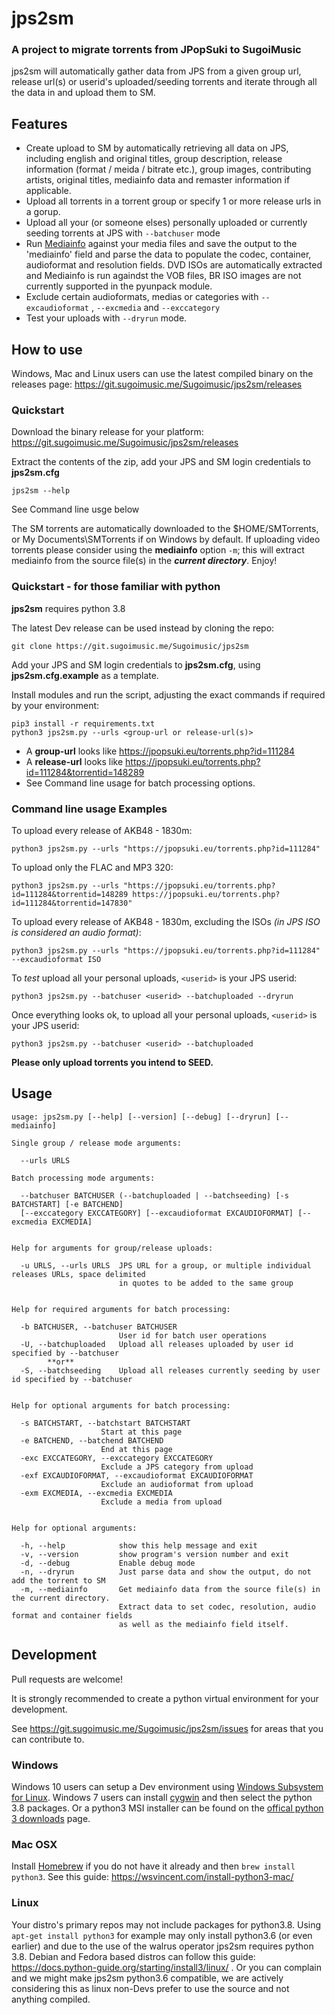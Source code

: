 # jps2sm

### A project to migrate torrents from JPopSuki to SugoiMusic

jps2sm will automatically gather data from JPS from a given group url, release url(s) or userid's uploaded/seeding torrents and iterate through all the data in and upload them to SM.

## Features
* Create upload to SM by automatically retrieving all data on JPS, including english and original titles, group description, release information (format / meida / bitrate etc.), group images, contributing artists, original titles, mediainfo data and remaster information if applicable.
* Upload all torrents in a torrent group or specify 1 or more release urls in a gorup.
* Upload all your (or someone elses) personally uploaded or currently seeding torrents at JPS with `--batchuser` mode
* Run [Mediainfo](https://mediaarea.net/en/MediaInfo) against your media files and save the output to the 'mediainfo' field and parse the data to populate the codec, container, audioformat and resolution fields. DVD ISOs are automatically extracted and Mediainfo is run againdst the VOB files, BR ISO images are not currently supported in the pyunpack module.
* Exclude certain audioformats, medias or categories with `--excaudioformat` , `--excmedia` and `--exccategory`
* Test your uploads with `--dryrun` mode.

## How to use
Windows, Mac and Linux users can use the latest compiled binary on the releases page: https://git.sugoimusic.me/Sugoimusic/jps2sm/releases

### Quickstart
Download the binary release for your platform: https://git.sugoimusic.me/Sugoimusic/jps2sm/releases

Extract the contents of the zip, add your JPS and SM login credentials to **jps2sm.cfg**

    jps2sm --help

See Command line usge below

The SM torrents are automatically downloaded to the $HOME/SMTorrents, or My Documents\SMTorrents if on Windows by default. If uploading video torrents please consider using the **mediainfo** option `-m`; this will extract mediainfo from the source file(s) in the ***current directory***. Enjoy!

### Quickstart - for those familiar with python
**jps2sm** requires python 3.8

The latest Dev release can be used instead by cloning the repo:

    git clone https://git.sugoimusic.me/Sugoimusic/jps2sm

Add your JPS and SM login credentials to **jps2sm.cfg**, using **jps2sm.cfg.example** as a template.

Install modules and run the script, adjusting the exact commands if required by your environment:

    pip3 install -r requirements.txt
    python3 jps2sm.py --urls <group-url or release-url(s)>

* A **group-url** looks like https://jpopsuki.eu/torrents.php?id=111284
* A **release-url** looks like https://jpopsuki.eu/torrents.php?id=111284&torrentid=148289
* See Command line usage for batch processing options.

### Command line usage Examples
To upload every release of AKB48 - 1830m:

    python3 jps2sm.py --urls "https://jpopsuki.eu/torrents.php?id=111284"

To upload only the FLAC and MP3 320:

    python3 jps2sm.py --urls "https://jpopsuki.eu/torrents.php?id=111284&torrentid=148289 https://jpopsuki.eu/torrents.php?id=111284&torrentid=147830"

To upload every release of AKB48 - 1830m, excluding the ISOs *(in JPS ISO is considered an audio format)*:

    python3 jps2sm.py --urls "https://jpopsuki.eu/torrents.php?id=111284" --excaudioformat ISO

To *test* upload all your personal uploads, `<userid>` is your JPS userid:

    python3 jps2sm.py --batchuser <userid> --batchuploaded --dryrun

Once everything looks ok, to upload all your personal uploads, `<userid>` is your JPS userid:

    python3 jps2sm.py --batchuser <userid> --batchuploaded


**Please only upload torrents you intend to SEED.**
## Usage

```text
usage: jps2sm.py [--help] [--version] [--debug] [--dryrun] [--mediainfo]
                 
Single group / release mode arguments:

  --urls URLS

Batch processing mode arguments:

  --batchuser BATCHUSER (--batchuploaded | --batchseeding) [-s BATCHSTART] [-e BATCHEND]
  [--exccategory EXCCATEGORY] [--excaudioformat EXCAUDIOFORMAT] [--excmedia EXCMEDIA]


Help for arguments for group/release uploads:

  -u URLS, --urls URLS  JPS URL for a group, or multiple individual releases URLs, space delimited
                        in quotes to be added to the same group


Help for required arguments for batch processing:

  -b BATCHUSER, --batchuser BATCHUSER
                        User id for batch user operations
  -U, --batchuploaded   Upload all releases uploaded by user id specified by --batchuser
        **or**
  -S, --batchseeding    Upload all releases currently seeding by user id specified by --batchuser


Help for optional arguments for batch processing:

  -s BATCHSTART, --batchstart BATCHSTART
                    Start at this page
  -e BATCHEND, --batchend BATCHEND
                    End at this page
  -exc EXCCATEGORY, --exccategory EXCCATEGORY
                    Exclude a JPS category from upload
  -exf EXCAUDIOFORMAT, --excaudioformat EXCAUDIOFORMAT
                    Exclude an audioformat from upload
  -exm EXCMEDIA, --excmedia EXCMEDIA
                    Exclude a media from upload


Help for optional arguments:

  -h, --help            show this help message and exit
  -v, --version         show program's version number and exit
  -d, --debug           Enable debug mode
  -n, --dryrun          Just parse data and show the output, do not add the torrent to SM
  -m, --mediainfo       Get mediainfo data from the source file(s) in the current directory.
                        Extract data to set codec, resolution, audio format and container fields
                        as well as the mediainfo field itself.
```

## Development
Pull requests are welcome!

It is strongly recommended to create a python virtual environment for your development. 

See https://git.sugoimusic.me/Sugoimusic/jps2sm/issues for areas that you can contribute to.

### Windows
Windows 10 users can setup a Dev environment using [Windows Subsystem for Linux](https://docs.microsoft.com/en-us/windows/wsl/install-win10). Windows 7 users can install [cygwin](https://cygwin.com/install.html) and then select the python 3.8 packages. Or a python3 MSI installer can be found on the [offical python 3 downloads](https://www.python.org/downloads/windows/) page.

### Mac OSX
Install [Homebrew](https://brew.sh) if you do not have it already and then `brew install python3`. See this guide: https://wsvincent.com/install-python3-mac/

### Linux
Your distro's primary repos may not include packages for python3.8. Using `apt-get install python3` for example may only install python3.6 (or even earlier) and due to the use of the walrus operator jps2sm requires python 3.8. Debian and Fedora based distros can follow this guide: https://docs.python-guide.org/starting/install3/linux/ . Or you can complain and we might make jps2sm python3.6 compatible, we are actively considering this as linux non-Devs prefer to use the source and not anything compiled.

